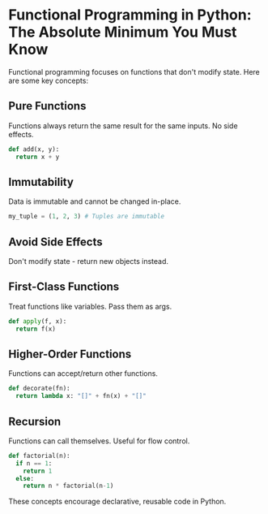 # Functional Programming in Python: The Absolute Minimum You Must Know

Functional programming focuses on functions that don't modify state. Here are some key concepts:

## Pure Functions

Functions always return the same result for the same inputs. No side effects.

```python
def add(x, y):
  return x + y
```

## Immutability

Data is immutable and cannot be changed in-place.

```python
my_tuple = (1, 2, 3) # Tuples are immutable
```

## Avoid Side Effects

Don't modify state - return new objects instead.

## First-Class Functions

Treat functions like variables. Pass them as args.

```python
def apply(f, x):
  return f(x)
```

## Higher-Order Functions

Functions can accept/return other functions.

```python
def decorate(fn):
  return lambda x: "[]" + fn(x) + "[]"
```

## Recursion

Functions can call themselves. Useful for flow control.

```python 
def factorial(n):
  if n == 1: 
    return 1
  else:
    return n * factorial(n-1)
```

These concepts encourage declarative, reusable code in Python.